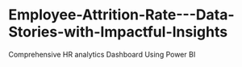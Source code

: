 # Employee-Attrition-Rate---Data-Stories-with-Impactful-Insights
Comprehensive HR analytics Dashboard Using Power BI 
